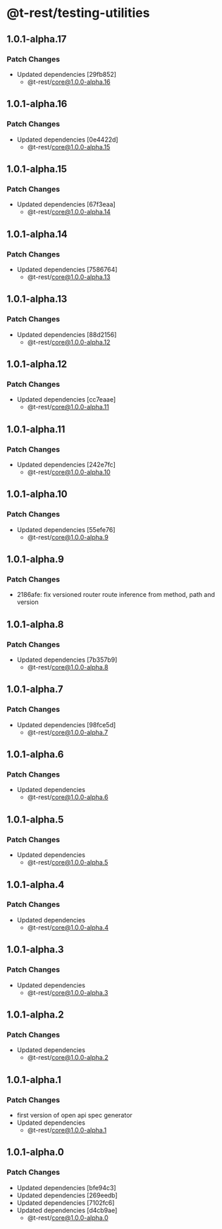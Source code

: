 # @t-rest/testing-utilities

## 1.0.1-alpha.17

### Patch Changes

- Updated dependencies [29fb852]
  - @t-rest/core@1.0.0-alpha.16

## 1.0.1-alpha.16

### Patch Changes

- Updated dependencies [0e4422d]
  - @t-rest/core@1.0.0-alpha.15

## 1.0.1-alpha.15

### Patch Changes

- Updated dependencies [67f3eaa]
  - @t-rest/core@1.0.0-alpha.14

## 1.0.1-alpha.14

### Patch Changes

- Updated dependencies [7586764]
  - @t-rest/core@1.0.0-alpha.13

## 1.0.1-alpha.13

### Patch Changes

- Updated dependencies [88d2156]
  - @t-rest/core@1.0.0-alpha.12

## 1.0.1-alpha.12

### Patch Changes

- Updated dependencies [cc7eaae]
  - @t-rest/core@1.0.0-alpha.11

## 1.0.1-alpha.11

### Patch Changes

- Updated dependencies [242e7fc]
  - @t-rest/core@1.0.0-alpha.10

## 1.0.1-alpha.10

### Patch Changes

- Updated dependencies [55efe76]
  - @t-rest/core@1.0.0-alpha.9

## 1.0.1-alpha.9

### Patch Changes

- 2186afe: fix versioned router route inference from method, path and version

## 1.0.1-alpha.8

### Patch Changes

- Updated dependencies [7b357b9]
  - @t-rest/core@1.0.0-alpha.8

## 1.0.1-alpha.7

### Patch Changes

- Updated dependencies [98fce5d]
  - @t-rest/core@1.0.0-alpha.7

## 1.0.1-alpha.6

### Patch Changes

- Updated dependencies
  - @t-rest/core@1.0.0-alpha.6

## 1.0.1-alpha.5

### Patch Changes

- Updated dependencies
  - @t-rest/core@1.0.0-alpha.5

## 1.0.1-alpha.4

### Patch Changes

- Updated dependencies
  - @t-rest/core@1.0.0-alpha.4

## 1.0.1-alpha.3

### Patch Changes

- Updated dependencies
  - @t-rest/core@1.0.0-alpha.3

## 1.0.1-alpha.2

### Patch Changes

- Updated dependencies
  - @t-rest/core@1.0.0-alpha.2

## 1.0.1-alpha.1

### Patch Changes

- first version of open api spec generator
- Updated dependencies
  - @t-rest/core@1.0.0-alpha.1

## 1.0.1-alpha.0

### Patch Changes

- Updated dependencies [bfe94c3]
- Updated dependencies [269eedb]
- Updated dependencies [7102fc6]
- Updated dependencies [d4cb9ae]
  - @t-rest/core@1.0.0-alpha.0

